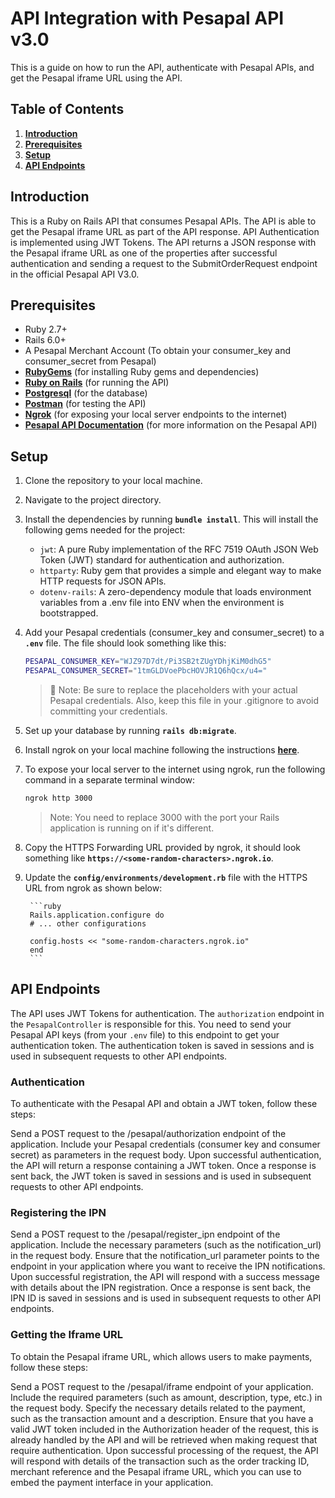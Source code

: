 # **API Integration with Pesapal API v3.0**

This is a guide on how to run the API, authenticate with Pesapal APIs, and get the Pesapal iframe URL using the API.

## **Table of Contents**

1. **[Introduction](#introduction)**
2. **[Prerequisites](#prerequisites)**
3. **[Setup](#setup)**
5. **[API Endpoints](#api-endpoints)**

## **Introduction**

This is a Ruby on Rails API that consumes Pesapal APIs. The API is able to get the Pesapal iframe URL as part of the API response. API Authentication is implemented using JWT Tokens. The API returns a JSON response with the Pesapal iframe URL as one of the properties after successful authentication and sending a request to the SubmitOrderRequest endpoint in the official Pesapal API V3.0.

## **Prerequisites**

- Ruby 2.7+
- Rails 6.0+
- A Pesapal Merchant Account (To obtain your consumer_key and consumer_secret from Pesapal)
- **[RubyGems](https://rubygems.org/pages/download)** (for installing Ruby gems and dependencies)
- **[Ruby on Rails](https://guides.rubyonrails.org/v5.0/getting_started.html)** (for running the API)
- **[Postgresql](https://www.postgresql.org/download/)** (for the database)
- **[Postman](https://www.postman.com/downloads/)** (for testing the API)
- **[Ngrok](https://ngrok.com/download)** (for exposing your local server endpoints to the internet)
- **[Pesapal API Documentation](https://developer.pesapal.com/how-to-integrate/api-reference)** (for more information on the Pesapal API)

## **Setup**

1. Clone the repository to your local machine.
2. Navigate to the project directory.
3. Install the dependencies by running **`bundle install`**.
    This will install the following gems needed for the project:
    - `jwt`: A pure Ruby implementation of the RFC 7519 OAuth JSON Web Token (JWT) standard for authentication and authorization.
    - `httparty`: Ruby gem that provides a simple and elegant way to make HTTP requests for JSON APIs.
    - `dotenv-rails`: A zero-dependency module that loads environment variables from a .env file into ENV when the environment is bootstrapped.
4. Add your Pesapal credentials (consumer_key and consumer_secret) to a **`.env`** file. The file should look something like this:

    ```bash
    PESAPAL_CONSUMER_KEY="WJZ97D7dt/Pi3SB2tZUgYDhjKiM0dhG5"
    PESAPAL_CONSUMER_SECRET="1tmGLDVoePbcHOVJR1Q6hQcx/u4="
    ```

    > **🚧** Note: Be sure to replace the placeholders with your actual Pesapal credentials. Also, keep this file in your .gitignore to avoid committing your credentials.

5. Set up your database by running **`rails db:migrate`**.
6. Install ngrok on your local machine following the instructions **[here](https://ngrok.com/download)**.
7. To expose your local server to the internet using ngrok, run the following command in a separate terminal window:

    ```bash
    ngrok http 3000
    ```

    > Note: You need to replace 3000 with the port your Rails application is running on if it's different.

8. Copy the HTTPS Forwarding URL provided by ngrok, it should look something like **`https://<some-random-characters>.ngrok.io`**.
9. Update the **`config/environments/development.rb`** file with the HTTPS URL from ngrok as shown below:

        ```ruby
        Rails.application.configure do
        # ... other configurations
    
        config.hosts << "some-random-characters.ngrok.io"
        end
        ```

## **API Endpoints**

The API uses JWT Tokens for authentication. The `authorization` endpoint in the `PesapalController` is responsible for this. You need to send your Pesapal API keys (from your `.env` file) to this endpoint to get your authentication token. The authentication token is saved in sessions and is used in subsequent requests to other API endpoints.

### Authentication

To authenticate with the Pesapal API and obtain a JWT token, follow these steps:

Send a POST request to the /pesapal/authorization endpoint of the application.
Include your Pesapal credentials (consumer key and consumer secret) as parameters in the request body.
Upon successful authentication, the API will return a response containing a JWT token.
Once a response is sent back, the JWT token is saved in sessions and is used in subsequent requests to other API endpoints.

### Registering the IPN

Send a POST request to the /pesapal/register_ipn endpoint of the application.
Include the necessary parameters (such as the notification_url) in the request body.
Ensure that the notification_url parameter points to the endpoint in your application where you want to receive the IPN notifications.
Upon successful registration, the API will respond with a success message with details about the IPN registration.
Once a response is sent back, the IPN ID is saved in sessions and is used in subsequent requests to other API endpoints.

### Getting the Iframe URL

To obtain the Pesapal iframe URL, which allows users to make payments, follow these steps:

Send a POST request to the /pesapal/iframe endpoint of your application.
Include the required parameters (such as amount, description, type, etc.) in the request body.
Specify the necessary details related to the payment, such as the transaction amount and a description.
Ensure that you have a valid JWT token included in the Authorization header of the request, this is already handled by the API and will be retrieved when making request that require authentication.
Upon successful processing of the request, the API will respond with details of the transaction such as the order tracking ID, merchant reference and the Pesapal iframe URL, which you can use to embed the payment interface in your application.

